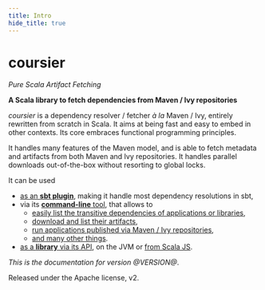 ```yaml
---
title: Intro
hide_title: true
---
```


# coursier

*Pure Scala Artifact Fetching*

**A Scala library to fetch dependencies from Maven / Ivy repositories**


*coursier* is a dependency resolver / fetcher *à la* Maven / Ivy, entirely
rewritten from scratch in Scala. It aims at being fast and easy to embed
in other contexts. Its core embraces functional programming principles.

It handles many features of the Maven model, and is able to fetch metadata and
artifacts from both Maven and Ivy repositories. It handles parallel downloads
out-of-the-box without resorting to global locks.

It can be used
- [as an **sbt plugin**](quick-start-sbt.md), making it handle most dependency resolutions in sbt,
- via its [**command-line** tool](quick-start-cli.md), that allows to
  - [easily list the transitive dependencies of applications or libraries](cli-resolve.md),
  - [download and list their artifacts](cli-fetch.md),
  - [run applications published via Maven / Ivy repositories](cli-launch.md),
  - [and many other things](cli-intro.md).
- [as a **library** via its API](quick-start-api.md), on the JVM or [from Scala JS](scala-js.md).

*This is the documentation for version @VERSION@*.



Released under the Apache license, v2.
